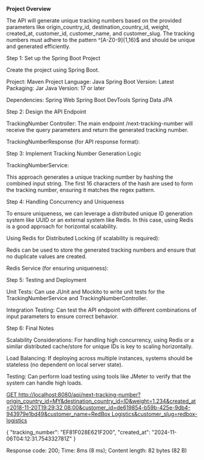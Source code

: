 
**Project Overview**

The API will generate unique tracking numbers based on the provided parameters like origin_country_id, destination_country_id, weight, created_at, customer_id, customer_name, and customer_slug. The tracking numbers must adhere to the pattern ^[A-Z0-9]{1,16}$ and should be unique and generated efficiently.

Step 1: Set up the Spring Boot Project

Create the project using Spring Boot.

Project: Maven Project
Language: Java
Spring Boot Version: Latest
Packaging: Jar
Java Version: 17 or later

Dependencies:
Spring Web
Spring Boot DevTools
Spring Data JPA

Step 2: Design the API Endpoint

TrackingNumber Controller: The main endpoint /next-tracking-number will receive the query parameters and return the generated tracking number.

TrackingNumberResponse (for API response format):

Step 3: Implement Tracking Number Generation Logic

TrackingNumberService:

This approach generates a unique tracking number by hashing the combined input string. The first 16 characters of the hash are used to form the tracking number, ensuring it matches the regex pattern.

Step 4: Handling Concurrency and Uniqueness

To ensure uniqueness, we can leverage a distributed unique ID generation system like UUID or an external system like Redis. In this case, using Redis is a good approach for horizontal scalability.

Using Redis for Distributed Locking (if scalability is required):

Redis can be used to store the generated tracking numbers and ensure that no duplicate values are created.

Redis Service (for ensuring uniqueness):

Step 5: Testing and Deployment

Unit Tests: Can use JUnit and Mockito to write unit tests for the TrackingNumberService and TrackingNumberController.

Integration Testing: Can test the API endpoint with different combinations of input parameters to ensure correct behavior.

Step 6: Final Notes

Scalability Considerations: For handling high concurrency, using Redis or a similar distributed cache/store for unique IDs is key to scaling horizontally.

Load Balancing: If deploying across multiple instances, systems should be stateless (no dependent on local server state).

Testing: Can perform load testing using tools like JMeter to verify that the system can handle high loads.

[GET http://localhost:8080/api/next-tracking-number?origin_country_id=MY&destination_country_id=ID&weight=1.234&created_at=2018-11-20T19:29:32 08:00&customer_id=de619854-b59b-425e-9db4-943979e1bd49&customer_name=RedBox Logistics&customer_slug=redbox-logistics
](https://hostingtrackingnumber-50023338739.development.catalystappsail.in/api/next-tracking-number?origin_country_id=MY&destination_country_id=ID&weight=1.234&created_at=2017-04-17T05:45:18.070Z&customer_id=de619854-b59b-425e-9db4-943979e1bd49&customer_name=RedBox%20Logistics&customer_slug=redbox-logistics)

{
  "tracking_number": "EF81F028E621F200",
  "created_at": "2024-11-06T04:12:31.754332781Z"
}

Response code: 200; Time: 8ms (8 ms); Content length: 82 bytes (82 B)



